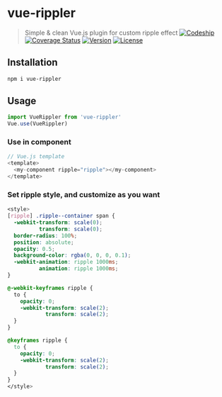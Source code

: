 # vue-rippler

> Simple & clean Vue.js plugin for custom ripple effect
[![Codeship](https://img.shields.io/codeship/3a192ae0-9502-0134-8f6e-1e693cf3975e/master.svg)](https://www.npmjs.com/package/vue-rippler)
[![Coverage Status](https://coveralls.io/repos/github/spemer/vue-rippler/badge.svg?branch=master)](https://coveralls.io/github/spemer/vue-rippler?branch=master)
[![Version](https://img.shields.io/npm/v/vue-rippler.svg)](https://www.npmjs.com/package/vue-rippler)
[![License](https://img.shields.io/npm/l/vue-rippler.svg)](https://www.npmjs.com/package/vue-rippler)

## Installation

``` bash
npm i vue-rippler
```

## Usage

``` javascript
import VueRippler from 'vue-rippler'
Vue.use(VueRippler)
```

### Use in component

``` javascript
// Vue.js template
<template>
  <my-component ripple="ripple"></my-component>
</template>
```

### Set ripple style, and customize as you want

``` css
<style>
[ripple] .ripple--container span {
  -webkit-transform: scale(0);
          transform: scale(0);
  border-radius: 100%;
  position: absolute;
  opacity: 0.5;
  background-color: rgba(0, 0, 0, 0.1);
  -webkit-animation: ripple 1000ms;
          animation: ripple 1000ms;
}

@-webkit-keyframes ripple {
  to {
    opacity: 0;
    -webkit-transform: scale(2);
            transform: scale(2);
  }
}

@keyframes ripple {
  to {
    opacity: 0;
    -webkit-transform: scale(2);
            transform: scale(2);
  }
}
</style>
```
